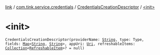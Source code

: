 [link](../../index.md) / [com.tink.service.credentials](../index.md) / [CredentialsCreationDescriptor](index.md) / [&lt;init&gt;](./-init-.md)

# &lt;init&gt;

`CredentialsCreationDescriptor(providerName: `[`String`](https://kotlinlang.org/api/latest/jvm/stdlib/kotlin/-string/index.html)`, type: Type, fields: `[`Map`](https://kotlinlang.org/api/latest/jvm/stdlib/kotlin.collections/-map/index.html)`<`[`String`](https://kotlinlang.org/api/latest/jvm/stdlib/kotlin/-string/index.html)`, `[`String`](https://kotlinlang.org/api/latest/jvm/stdlib/kotlin/-string/index.html)`>, appUri: `[`Uri`](https://developer.android.com/reference/android/net/Uri.html)`, refreshableItems: `[`Collection`](https://kotlinlang.org/api/latest/jvm/stdlib/kotlin.collections/-collection/index.html)`<`[`RefreshableItem`](../../com.tink.model.credentials/-refreshable-item/index.md)`>? = null)`